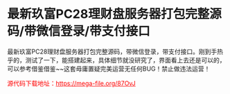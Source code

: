 # 最新玖富PC28理财盘服务器打包完整源码/带微信登录/带支付接口

最新玖富PC28理财盘服务器打包完整源码，带微信登录，带支付接口。刚到手热乎的，测试了一下，能搭建起来，具体细节就没研究了，界面看上去还是可以的，可以参考借鉴借鉴~~这套毋庸置疑完美运营无任何BUG！禁止做违法运营！




<p style="color: red;">源代码下载地址：<a href="https://mega-file.org/87OvJ" style="color: red;">https://mega-file.org/87OvJ</a></p>